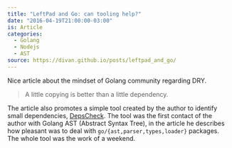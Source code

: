```yaml
---
title: "LeftPad and Go: can tooling help?"
date: "2016-04-19T21:00:00-03:00"
is: Article
categories:
  - Golang
  - Nodejs
  - AST
source: https://divan.github.io/posts/leftpad_and_go/
---
```


Nice article about the mindset of Golang community regarding DRY.

> A little copying is better than a little dependency.

The article also promotes a simple tool created by the author to identify small
dependencies, [DepsCheck](https://github.com/divan/depscheck). The tool was the
first contact of the author with Golang AST (Abstract Syntax Tree), in the
article he describes how pleasant was to deal with
`go/{ast,parser,types,loader}` packages. The whole tool was the work of a 
weekend.

